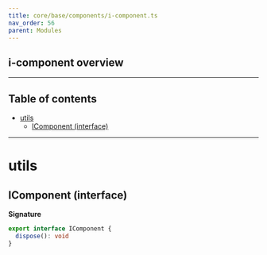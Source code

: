 ```yaml
---
title: core/base/components/i-component.ts
nav_order: 56
parent: Modules
---
```


## i-component overview

---

<h2 class="text-delta">Table of contents</h2>

- [utils](#utils)
  - [IComponent (interface)](#icomponent-interface)

---

# utils

## IComponent (interface)

**Signature**

```ts
export interface IComponent {
  dispose(): void
}
```
